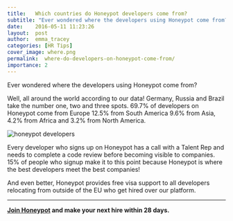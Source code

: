 ```yaml
---
title:   Which countries do Honeypot developers come from?
subtitle: "Ever wondered where the developers using Honeypot come from? We've gathered internal data to determine which countries they hail from!"
date:    2016-05-11 11:23:26
layout:  post
author:  emma_tracey
categories: [HR Tips]
cover_image: where.png
permalink:  where-do-developers-on-honeypot-come-from/
importance: 2
---
```


Ever wondered where the developers using Honeypot come from?

<!--more-->


Well, all around the world according to our data! Germany, Russia and Brazil take the number one, two and three spots. 69.7% of developers on Honeypot come from Europe 12.5% from South America 9.6% from Asia, 4.2% from Africa and 3.2% from North America.

![honeypot developers](/assets/images/top-countries.png)


Every developer who signs up on Honeypot has a call with a Talent Rep and needs to  complete a code review before becoming visible to companies. 15% of people who signup make it to this point because Honeypot is where the best developers meet the best companies!

And even better, Honeypot provides free visa support to all developers relocating from outside of the EU who get hired over our platform.  

* * *

**[Join Honeypot](https://www.honeypot.io/pages/for_employers?utm_source=blog&utm_medium=organic&utm_term=f&utm_content=160503&utm_campaign=com-no) and make your next hire within 28 days.**
